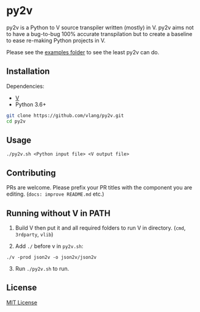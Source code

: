 # py2v

py2v is a Python to V source transpiler written (mostly) in V. py2v aims not to have a bug-to-bug 100% accurate transpilation but to create a baseline to ease re-making Python projects in V.

Please see the [examples folder](/examples/) to see the least py2v can do.

## Installation

Dependencies:
- [V](https://github.com/vlang/v)
- Python 3.6+

```bash
git clone https://github.com/vlang/py2v.git
cd py2v
```

## Usage

```
./py2v.sh <Python input file> <V output file>
```

## Contributing

PRs are welcome. Please prefix your PR titles with the component you are editing. (`docs: improve README.md` etc.)

## Running without V in PATH
1. Build V then put it and all required folders to run V in directory. (```cmd```, ```3rdparty```, ```vlib```)  

2. Add  ```./``` before v in ```py2v.sh```:  
```
./v -prod json2v -o json2v/json2v
```
3. Run ```./py2v.sh``` to run.  

## License

[MIT License](/LICENSE)
